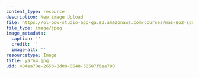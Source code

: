 ```yaml
---
content_type: resource
description: New image Upload
file: https://ol-ocw-studio-app-qa.s3.amazonaws.com/courses/mas-962-special-topics-new-textiles-spring-2010/404ea70e26538d08064838587f6ee780_yarn4.jpg
file_type: image/jpeg
image_metadata:
  caption: ''
  credit: ''
  image-alt: ''
resourcetype: Image
title: yarn4.jpg
uid: 404ea70e-2653-8d08-0648-38587f6ee780
---
```


